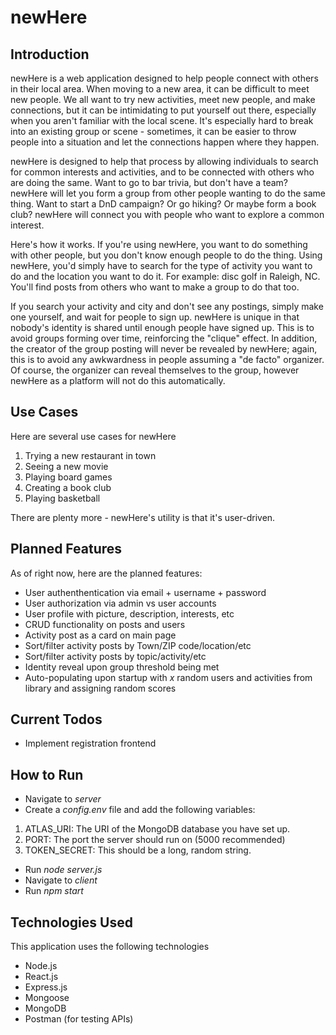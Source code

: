 # newHere

## Introduction
newHere is a web application designed to help people connect with others in their local area. When moving to a new area, it can be difficult to meet new people. We all want to try new activities, meet new people, and make connections, but it can be intimidating to put yourself out there, especially when you aren't familiar with the local scene. It's especially hard to break into an existing group or scene - sometimes, it can be easier to throw people into a situation and let the connections happen where they happen.

newHere is designed to help that process by allowing individuals to search for common interests and activities, and to be connected with others who are doing the same. Want to go to bar trivia, but don't have a team? newHere will let you form a group from other people wanting to do the same thing. Want to start a DnD campaign? Or go hiking? Or maybe form a book club? newHere will connect you with people who want to explore a common interest.

Here's how it works. If you're using newHere, you want to do something with other people, but you don't know enough people to do the thing. Using newHere, you'd simply have to search for the type of activity you want to do and the location you want to do it. For example: disc golf in Raleigh, NC. You'll find posts from others who want to make a group to do that too.

If you search your activity and city and don't see any postings, simply make one yourself, and wait for people to sign up. newHere is unique in that nobody's identity is shared until enough people have signed up. This is to avoid groups forming over time, reinforcing the "clique" effect. In addition, the creator of the group posting will never be revealed by newHere; again, this is to avoid any awkwardness in people assuming a "de facto" organizer. Of course, the organizer can reveal themselves to the group, however newHere as a platform will not do this automatically.

## Use Cases
Here are several use cases for newHere
1. Trying a new restaurant in town
2. Seeing a new movie
3. Playing board games
4. Creating a book club
5. Playing basketball

There are plenty more - newHere's utility is that it's user-driven.

## Planned Features
As of right now, here are the planned features:
- User authenthentication via email + username + password
- User authorization via admin vs user accounts
- User profile with picture, description, interests, etc
- CRUD functionality on posts and users
- Activity post as a card on main page
- Sort/filter activity posts by Town/ZIP code/location/etc
- Sort/filter activity posts by topic/activity/etc
- Identity reveal upon group threshold being met
- Auto-populating upon startup with *x* random users and activities from library and assigning random scores

## Current Todos
- Implement registration frontend

## How to Run
- Navigate to *server*
- Create a *config.env* file and add the following variables:
1. ATLAS_URI: The URI of the MongoDB database you have set up.
2. PORT: The port the server should run on (5000 recommended)
3. TOKEN_SECRET: This should be a long, random string.
- Run *node server.js*
- Navigate to *client*
- Run *npm start*

## Technologies Used
This application uses the following technologies
- Node.js
- React.js
- Express.js
- Mongoose
- MongoDB
- Postman (for testing APIs)